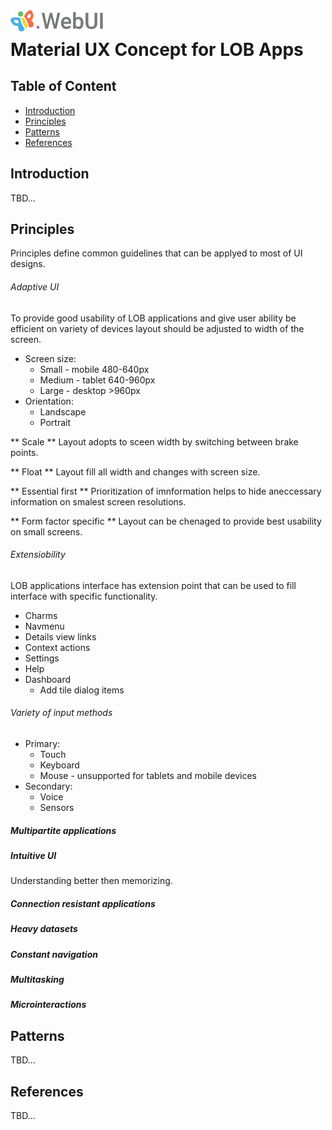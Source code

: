 # <img src="https://github.com/pip-webui/pip-webui-ux/blob/master/assets/Logo.png" alt="Pip.WebUI Logo" style="max-width:30%"> <br/> Material UX Concept for LOB Apps

## Table of Content

- [Introduction](#intro)
- [Principles](#principles)
- [Patterns](#patterns)
- [References](#references)

## <a name="intro"></a> Introduction

TBD...

## <a name="principles"></a> Principles
Principles define common guidelines that can be applyed to most of UI designs.

###### Adaptive UI
To provide good usability of LOB applications and give user ability be efficient on variety of devices layout should be adjusted to width of the screen. 

- Screen size:
    * Small -   mobile  480-640px
    * Medium -  tablet  640-960px
    * Large -   desktop >960px
- Orientation:
    * Landscape
    * Portrait

** Scale **
Layout adopts to sceen width by switching between brake points.

** Float **
Layout fill all width and changes with screen size.

** Essential first **
Prioritization of imnformation helps to hide aneccessary information on smalest screen resolutions.

** Form factor specific **
Layout can be chenaged to provide best usability on small screens.

###### Extensiobility
LOB applications interface has extension point that can be used to fill interface with specific functionality. 

- Charms
- Navmenu
- Details view links
- Context actions
- Settings
- Help
- Dashboard
    * Add tile dialog items

###### Variety of input methods
- Primary:
    * Touch
    * Keyboard
    * Mouse - unsupported for tablets and mobile devices
- Secondary:
    * Voice
    * Sensors

##### Multipartite applications

##### Intuitive UI
Understanding better then memorizing.

##### Connection resistant applications

##### Heavy datasets

##### Constant navigation

##### Multitasking

##### Microinteractions


## <a name="patterns"></a> Patterns

TBD...

## <a name="references"></a> References

TBD...
